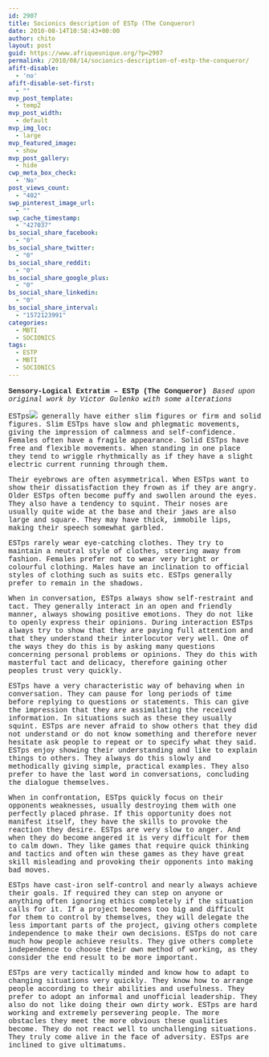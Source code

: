 ```yaml
---
id: 2907
title: Socionics description of ESTp (The Conqueror)
date: 2010-08-14T10:58:43+00:00
author: chito
layout: post
guid: https://www.afriqueunique.org/?p=2907
permalink: /2010/08/14/socionics-description-of-estp-the-conqueror/
afift-disable:
  - 'no'
afift-disable-set-first:
  - ""
mvp_post_template:
  - temp2
mvp_post_width:
  - default
mvp_img_loc:
  - large
mvp_featured_image:
  - show
mvp_post_gallery:
  - hide
cwp_meta_box_check:
  - 'No'
post_views_count:
  - "402"
swp_pinterest_image_url:
  - ""
swp_cache_timestamp:
  - "427037"
bs_social_share_facebook:
  - "0"
bs_social_share_twitter:
  - "0"
bs_social_share_reddit:
  - "0"
bs_social_share_google_plus:
  - "0"
bs_social_share_linkedin:
  - "0"
bs_social_share_interval:
  - "1572123991"
categories:
  - MBTI
  - SOCIONICS
tags:
  - ESTP
  - MBTI
  - SOCIONICS
---
```

<span style="font-family: 'courier new', courier, monospace;"><b>Sensory-Logical Extratim &#8211; ESTp (The Conqueror)</b>&nbsp;</span> <span style="font-family: 'courier new', courier, monospace;"><i>Based upon original work by Victor Gulenko with some alterations</i>&nbsp;</span>

<span style="font-family: 'courier new', courier, monospace;">ESTps<img src="http://www.socionics.com/prof/common/graph/q-mark.gif" border="0" />&nbsp;generally have either slim figures or firm and solid figures. Slim ESTps have slow and phlegmatic movements, giving the impression of calmness and self-confidence. Females often have a fragile appearance. Solid ESTps have free and flexible movements. When standing in one place they tend to wriggle rhythmically as if they have a slight electric current running through them.&nbsp;</span>

<span style="font-family: 'courier new', courier, monospace;">Their eyebrows are often asymmetrical. When ESTps want to show their dissatisfaction they frown as if they are angry. Older ESTps often become puffy and swollen around the eyes. They also have a tendency to squint. Their noses are usually quite wide at the base and their jaws are also large and square. They may have thick, immobile lips, making their speech somewhat garbled.&nbsp;</span>

<span style="font-family: 'courier new', courier, monospace;">ESTps rarely wear eye-catching clothes. They try to maintain a neutral style of clothes, steering away from fashion. Females prefer not to wear very bright or colourful clothing. Males have an inclination to official styles of clothing such as suits etc. ESTps generally prefer to remain in the shadows.&nbsp;</span>

<span style="font-family: 'courier new', courier, monospace;">When in conversation, ESTps always show self-restraint and tact. They generally interact in an open and friendly manner, always showing positive emotions. They do not like to openly express their opinions. During interaction ESTps always try to show that they are paying full attention and that they understand their interlocutor very well. One of the ways they do this is by asking many questions concerning personal problems or opinions. They do this with masterful tact and delicacy, therefore gaining other peoples trust very quickly.&nbsp;</span>

<span style="font-family: 'courier new', courier, monospace;">ESTps have a very characteristic way of behaving when in conversation. They can pause for long periods of time before replying to questions or statements. This can give the impression that they are assimilating the received information. In situations such as these they usually squint. ESTps are never afraid to show others that they did not understand or do not know something and therefore never hesitate ask people to repeat or to specify what they said. ESTps enjoy showing their understanding and like to explain things to others. They always do this slowly and methodically giving simple, practical examples. They also prefer to have the last word in conversations, concluding the dialogue themselves.&nbsp;</span>

<span style="font-family: 'courier new', courier, monospace;">When in confrontation, ESTps quickly focus on their opponents weaknesses, usually destroying them with one perfectly placed phrase. If this opportunity does not manifest itself, they have the skills to provoke the reaction they desire. ESTps are very slow to anger. And when they do become angered it is very difficult for them to calm down. They like games that require quick thinking and tactics and often win these games as they have great skill misleading and provoking their opponents into making bad moves.&nbsp;</span>

<span style="font-family: 'courier new', courier, monospace;">ESTps have cast-iron self-control and nearly always achieve their goals. If required they can step on anyone or anything often ignoring ethics completely if the situation calls for it. If a project becomes too big and difficult for them to control by themselves, they will delegate the less important parts of the project, giving others complete independence to make their own decisions. ESTps do not care much how people achieve results. They give others complete independence to choose their own method of working, as they consider the end result to be more important.&nbsp;</span>

<span style="font-family: 'courier new', courier, monospace;">ESTps are very tactically minded and know how to adapt to changing situations very quickly. They know how to arrange people according to their abilities and usefulness. They prefer to adopt an informal and unofficial leadership. They also do not like doing their own dirty work. ESTps are hard working and extremely persevering people. The more obstacles they meet the more obvious these qualities become. They do not react well to unchallenging situations. They truly come alive in the face of adversity. ESTps are inclined to give ultimatums.&nbsp;</span>